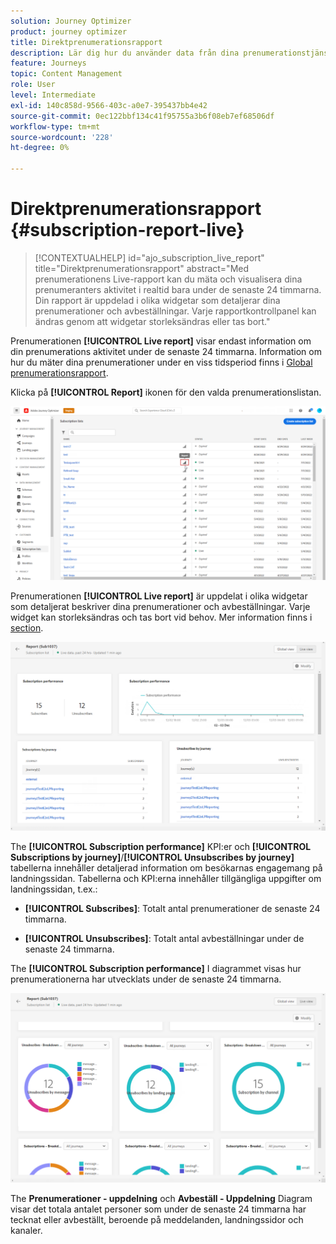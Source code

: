 ```yaml
---
solution: Journey Optimizer
product: journey optimizer
title: Direktprenumerationsrapport
description: Lär dig hur du använder data från dina prenumerationstjänster med prenumerationsrapporten
feature: Journeys
topic: Content Management
role: User
level: Intermediate
exl-id: 140c858d-9566-403c-a0e7-395437bb4e42
source-git-commit: 0ec122bbf134c41f95755a3b6f08eb7ef68506df
workflow-type: tm+mt
source-wordcount: '228'
ht-degree: 0%

---
```


# Direktprenumerationsrapport {#subscription-report-live}

>[!CONTEXTUALHELP]
>id="ajo_subscription_live_report"
>title="Direktprenumerationsrapport"
>abstract="Med prenumerationens Live-rapport kan du mäta och visualisera dina prenumeranters aktivitet i realtid bara under de senaste 24 timmarna. Din rapport är uppdelad i olika widgetar som detaljerar dina prenumerationer och avbeställningar. Varje rapportkontrollpanel kan ändras genom att widgetar storleksändras eller tas bort."

Prenumerationen **[!UICONTROL Live report]** visar endast information om din prenumerations aktivitet under de senaste 24 timmarna. Information om hur du mäter dina prenumerationer under en viss tidsperiod finns i [Global prenumerationsrapport](subscription-report-global.md).

Klicka på **[!UICONTROL Report]** ikonen för den valda prenumerationslistan.

![](assets/subscription_report_7.png)

Prenumerationen **[!UICONTROL Live report]** är uppdelat i olika widgetar som detaljerat beskriver dina prenumerationer och avbeställningar. Varje widget kan storleksändras och tas bort vid behov. Mer information finns i [section](live-report.md).

![](assets/subscription_report_3.png)

The **[!UICONTROL Subscription performance]** KPI:er och **[!UICONTROL Subscriptions by journey]**/**[!UICONTROL Unsubscribes by journey]** tabellerna innehåller detaljerad information om besökarnas engagemang på landningssidan. Tabellerna och KPI:erna innehåller tillgängliga uppgifter om landningssidan, t.ex.:

* **[!UICONTROL Subscribes]**: Totalt antal prenumerationer de senaste 24 timmarna.

* **[!UICONTROL Unsubscribes]**: Totalt antal avbeställningar under de senaste 24 timmarna.

The **[!UICONTROL Subscription performance]** I diagrammet visas hur prenumerationerna har utvecklats under de senaste 24 timmarna.

![](assets/subscription_report_4.png)

The **Prenumerationer - uppdelning** och **Avbeställ - Uppdelning** Diagram visar det totala antalet personer som under de senaste 24 timmarna har tecknat eller avbeställt, beroende på meddelanden, landningssidor och kanaler.
